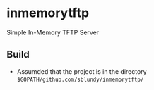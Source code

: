 # inmemorytftp
Simple In-Memory TFTP Server

Build
---
* Assumded that the project is in the directory `$GOPATH/github.com/sblundy/inmemorytftp/`